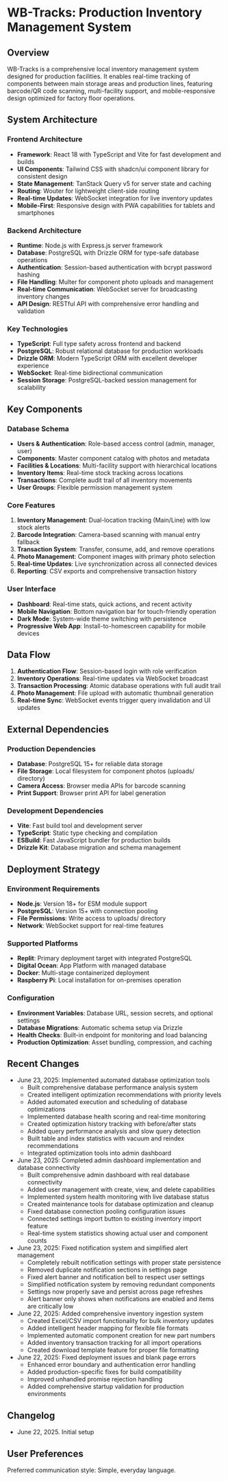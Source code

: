 # WB-Tracks: Production Inventory Management System

## Overview

WB-Tracks is a comprehensive local inventory management system designed for production facilities. It enables real-time tracking of components between main storage areas and production lines, featuring barcode/QR code scanning, multi-facility support, and mobile-responsive design optimized for factory floor operations.

## System Architecture

### Frontend Architecture
- **Framework**: React 18 with TypeScript and Vite for fast development and builds
- **UI Components**: Tailwind CSS with shadcn/ui component library for consistent design
- **State Management**: TanStack Query v5 for server state and caching
- **Routing**: Wouter for lightweight client-side routing
- **Real-time Updates**: WebSocket integration for live inventory updates
- **Mobile-First**: Responsive design with PWA capabilities for tablets and smartphones

### Backend Architecture
- **Runtime**: Node.js with Express.js server framework
- **Database**: PostgreSQL with Drizzle ORM for type-safe database operations
- **Authentication**: Session-based authentication with bcrypt password hashing
- **File Handling**: Multer for component photo uploads and management
- **Real-time Communication**: WebSocket server for broadcasting inventory changes
- **API Design**: RESTful API with comprehensive error handling and validation

### Key Technologies
- **TypeScript**: Full type safety across frontend and backend
- **PostgreSQL**: Robust relational database for production workloads
- **Drizzle ORM**: Modern TypeScript ORM with excellent developer experience
- **WebSocket**: Real-time bidirectional communication
- **Session Storage**: PostgreSQL-backed session management for scalability

## Key Components

### Database Schema
- **Users & Authentication**: Role-based access control (admin, manager, user)
- **Components**: Master component catalog with photos and metadata
- **Facilities & Locations**: Multi-facility support with hierarchical locations
- **Inventory Items**: Real-time stock tracking across locations
- **Transactions**: Complete audit trail of all inventory movements
- **User Groups**: Flexible permission management system

### Core Features
1. **Inventory Management**: Dual-location tracking (Main/Line) with low stock alerts
2. **Barcode Integration**: Camera-based scanning with manual entry fallback
3. **Transaction System**: Transfer, consume, add, and remove operations
4. **Photo Management**: Component images with primary photo selection
5. **Real-time Updates**: Live synchronization across all connected devices
6. **Reporting**: CSV exports and comprehensive transaction history

### User Interface
- **Dashboard**: Real-time stats, quick actions, and recent activity
- **Mobile Navigation**: Bottom navigation bar for touch-friendly operation
- **Dark Mode**: System-wide theme switching with persistence
- **Progressive Web App**: Install-to-homescreen capability for mobile devices

## Data Flow

1. **Authentication Flow**: Session-based login with role verification
2. **Inventory Operations**: Real-time updates via WebSocket broadcast
3. **Transaction Processing**: Atomic database operations with full audit trail
4. **Photo Management**: File upload with automatic thumbnail generation
5. **Real-time Sync**: WebSocket events trigger query invalidation and UI updates

## External Dependencies

### Production Dependencies
- **Database**: PostgreSQL 15+ for reliable data storage
- **File Storage**: Local filesystem for component photos (uploads/ directory)
- **Camera Access**: Browser media APIs for barcode scanning
- **Print Support**: Browser print API for label generation

### Development Dependencies
- **Vite**: Fast build tool and development server
- **TypeScript**: Static type checking and compilation
- **ESBuild**: Fast JavaScript bundler for production builds
- **Drizzle Kit**: Database migration and schema management

## Deployment Strategy

### Environment Requirements
- **Node.js**: Version 18+ for ESM module support
- **PostgreSQL**: Version 15+ with connection pooling
- **File Permissions**: Write access to uploads/ directory
- **Network**: WebSocket support for real-time features

### Supported Platforms
- **Replit**: Primary deployment target with integrated PostgreSQL
- **Digital Ocean**: App Platform with managed database
- **Docker**: Multi-stage containerized deployment
- **Raspberry Pi**: Local installation for on-premises operation

### Configuration
- **Environment Variables**: Database URL, session secrets, and optional settings
- **Database Migrations**: Automatic schema setup via Drizzle
- **Health Checks**: Built-in endpoint for monitoring and load balancing
- **Production Optimization**: Asset bundling, compression, and caching

## Recent Changes
- June 23, 2025: Implemented automated database optimization tools
  - Built comprehensive database performance analysis system
  - Created intelligent optimization recommendations with priority levels
  - Added automated execution and scheduling of database optimizations
  - Implemented database health scoring and real-time monitoring
  - Created optimization history tracking with before/after stats
  - Added query performance analysis and slow query detection
  - Built table and index statistics with vacuum and reindex recommendations
  - Integrated optimization tools into admin dashboard
- June 23, 2025: Completed admin dashboard implementation and database connectivity
  - Built comprehensive admin dashboard with real database connectivity 
  - Added user management with create, view, and delete capabilities
  - Implemented system health monitoring with live database status
  - Created maintenance tools for database optimization and cleanup
  - Fixed database connection pooling configuration issues
  - Connected settings import button to existing inventory import feature
  - Real-time system statistics showing actual user and component counts
- June 23, 2025: Fixed notification system and simplified alert management
  - Completely rebuilt notification settings with proper state persistence
  - Removed duplicate notification sections in settings page
  - Fixed alert banner and notification bell to respect user settings
  - Simplified notification system by removing redundant components
  - Settings now properly save and persist across page refreshes
  - Alert banner only shows when notifications are enabled and items are critically low
- June 22, 2025: Added comprehensive inventory ingestion system
  - Created Excel/CSV import functionality for bulk inventory updates
  - Added intelligent header mapping for flexible file formats
  - Implemented automatic component creation for new part numbers
  - Added inventory transaction tracking for all import operations
  - Created download template feature for proper file formatting
- June 22, 2025: Fixed deployment issues and blank page errors
  - Enhanced error boundary and authentication error handling
  - Added production-specific fixes for build compatibility
  - Improved unhandled promise rejection handling
  - Added comprehensive startup validation for production environments

## Changelog
- June 22, 2025. Initial setup

## User Preferences

Preferred communication style: Simple, everyday language.